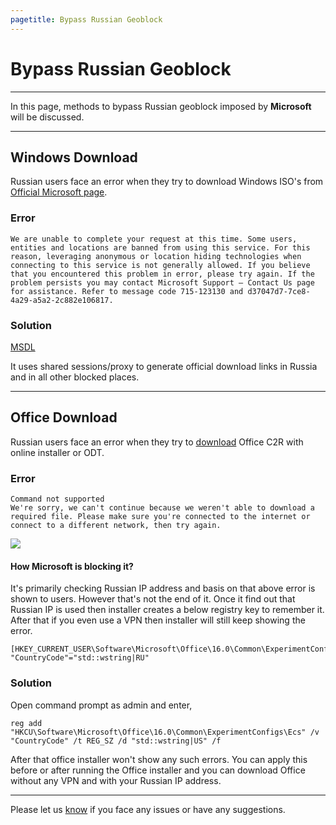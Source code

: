 ```yaml
---
pagetitle: Bypass Russian Geoblock
---
```


# Bypass Russian Geoblock

------------------------------------------------------------------------

In this page, methods to bypass Russian geoblock imposed by **Microsoft** will be discussed.

------------------------------------------------------------------------

## Windows Download

Russian users face an error when they try to download Windows ISO's from [Official Microsoft page](https://www.microsoft.com/software-download).

### Error

```         
We are unable to complete your request at this time. Some users, entities and locations are banned from using this service. For this reason, leveraging anonymous or location hiding technologies when connecting to this service is not generally allowed. If you believe that you encountered this problem in error, please try again. If the problem persists you may contact Microsoft Support – Contact Us page for assistance. Refer to message code 715-123130 and d37047d7-7ce8-4a29-a5a2-2c882e106817.
```

### Solution

[MSDL](/msdl/)

It uses shared sessions/proxy to generate official download links in Russia and in all other blocked places.

------------------------------------------------------------------------

## Office Download

Russian users face an error when they try to [download](genuine-installation-media.html) Office C2R with online installer or ODT.

### Error

```         
Command not supported
We're sorry, we can't continue because we weren't able to download a required file. Please make sure you're connected to the internet or connect to a different network, then try again.
```

![](https://lookimg.com/images/2023/03/24/QTAO3s.png)

#### How Microsoft is blocking it?

It's primarily checking Russian IP address and basis on that above error is shown to users. However that's not the end of it. Once it find out that Russian IP is used then installer creates a below registry key to remember it. After that if you even use a VPN then installer will still keep showing the error.

```         
[HKEY_CURRENT_USER\Software\Microsoft\Office\16.0\Common\ExperimentConfigs\Ecs]
"CountryCode"="std::wstring|RU"
```

### Solution

Open command prompt as admin and enter,

```         
reg add "HKCU\Software\Microsoft\Office\16.0\Common\ExperimentConfigs\Ecs" /v "CountryCode" /t REG_SZ /d "std::wstring|US" /f
```

After that office installer won't show any such errors. You can apply this before or after running the Office installer and you can download Office without any VPN and with your Russian IP address.

------------------------------------------------------------------------

Please let us [know](contactus.html) if you face any issues or have any suggestions.
